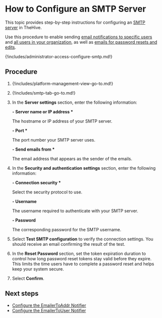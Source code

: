 # How to Configure an SMTP Server

This topic provides step-by-step instructions for configuring an [SMTP server](about-smtp.md) in TheHive.

Use this procedure to enable sending [email notifications to specific users](../../user-guides/organization/configure-organization/manage-notifications/notifiers/email-to-addr.md) and [all users in your organization](../../user-guides/organization/configure-organization/manage-notifications/notifiers/email-to-users.md), as well as [emails for password resets and edits](../../user-guides/manage-password.md).

{!includes/administrator-access-configure-smtp.md!}

<h2>Procedure</h2>

1. {!includes/platform-management-view-go-to.md!}

2. {!includes/smtp-tab-go-to.md!}

3. In the **Server settings** section, enter the following information:

    **- Server name or IP address \***

    The hostname or IP address of your SMTP server.

    **- Port \***

    The port number your SMTP server uses.

    **- Send emails from \***

    The email address that appears as the sender of the emails.

4. In the **Security and authentication settings** section, enter the following information:

    **- Connection security \***

    Select the security protocol to use.

    **- Username**

    The username required to authenticate with your SMTP server.

    **- Password**

    The corresponding password for the SMTP username.

5. Select **Test SMTP configuration** to verify the connection settings. You should receive an email confirming the result of the test.

6. In the **Reset Password** section, set the token expiration duration to control how long password reset tokens stay valid before they expire. This limits the time users have to complete a password reset and helps keep your system secure.

7. Select **Confirm**.

<h2>Next steps</h2>

* [Configure the EmailerToAddr Notifier](../../user-guides/organization/configure-organization/manage-notifications/notifiers/email-to-addr.md)
* [Configure the EmailerToUser Notifier](../../user-guides/organization/configure-organization/manage-notifications/notifiers/email-to-users.md)